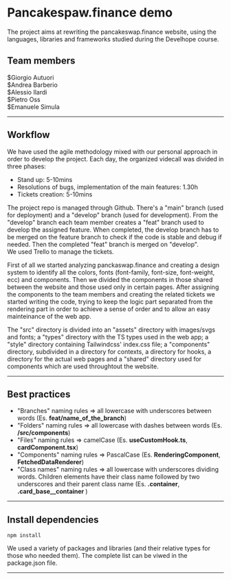 # Pancakespaw.finance demo

The project aims at rewriting the pancakeswap.finance website, using the languages, libraries and frameworks studied during the Develhope course.

## Team members
$Giorgio Autuori <br>
$Andrea Barberio <br>
$Alessio Ilardi <br>
$Pietro Oss <br>
$Emanuele Simula <br>

<hr>

## Workflow
We have used the agile methodology mixed with our personal approach in order to develop the project. Each day, the organized videcall was divided in three phases: <br>
- Stand up: 5-10mins
- Resolutions of bugs, implementation of the main features: 1.30h
- Tickets creation: 5-10mins

The project repo is managed through Github. There's a "main" branch (used for deployment) and a "develop" branch (used for development). From the "develop" branch each team member creates a "feat" branch used to develop the assigned feature. When completed, the develop branch has to be merged on the feature branch to check if the code is stable and debug if needed. Then the completed "feat" branch is merged on "develop". <br>
We used Trello to manage the tickets.

First of all we started analyzing panckaswap.finance and creating a design system to identify all the colors, fonts (font-family, font-size, font-weight, ecc) and components. Then we divided the components in those shared between the website and those used only in certain pages. After assigning the components to the team members and creating the related tickets we started writing the code, trying to keep the logic part separated from the rendering part in order to achieve a sense of order and to allow an easy mainteinance of the web app. <br>

The "src" directory is divided into an "assets" directory with images/svgs and fonts; a "types" directory with the TS types used in the web app; a "style" directory containing Tailwindcss' index.css file; a "components" directory, subdivided in a directory for contexts, a directory for hooks, a directory for the actual web pages and a "shared" directory used for components which are used throughtout the website. <br>

<hr>

## Best practices

- "Branches" naming rules => all lowercase with underscores between words (Es. <strong>feat/name_of_the_branch</strong>)
- "Folders" naming rules => all lowercase with dashes between words (Es. <strong>/src/components</strong>)
- "Files" naming rules => camelCase (Es. <strong> useCustomHook.ts</strong>, <strong>cardComponent.tsx</strong>)
- "Components" naming rules => PascalCase (Es. <strong>RenderingComponent</strong>, <strong>FetchedDataRenderer</strong>)
- "Class names" naming rules => all lowercase with underscores dividing words. Children elements have their class name followed by two underscores and their parent class name (Es. <strong>.container</strong>, <strong> .card_base__container </strong>)

<hr>

## Install dependencies
```
npm install
```
We used a variety of packages and libraries (and their relative types for those who needed them). The complete list can be viwed in the package.json file.
<hr>



